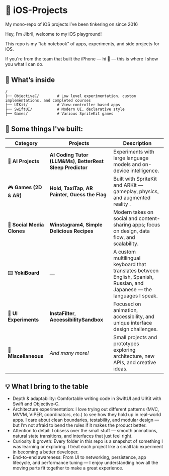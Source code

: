 # 📱 iOS-Projects

My mono-repo of iOS projects I’ve been tinkering on since 2016

Hey, I’m Jibril, welcome to my iOS playground!

This repo is my “lab notebook” of apps, experiments, and side projects for iOS. 

If you're from the team that built the iPhone — hi 👋 — this is where I show you what I can do.

## 🧰 What’s inside

```
/
├── ObjectiveC/        # Low level experimentation, custom implementations, and completed courses  
├── UIKit/             # View-controller based apps  
├── SwiftUI/           # Modern UI, declarative style  
├── Games/             # Various SpriteKit games
```

## 🦺 Some things I've built:

| Category                   | Projects                                                  | Description                                                                                                             |
| -------------------------- | --------------------------------------------------------- | ----------------------------------------------------------------------------------------------------------------------- |
| 🧠 **AI Projects**         | **AI Coding Tutor (LLM&Ms)**, **BetterRest Sleep Predictor**      | Experiments with large language models and on-device intelligence.                                                      |
| 🎮 **Games (2D & AR)**     | **Hold**, **TaxiTap**, **AR Painter**, **Guess the Flag** | Built with SpriteKit and ARKit — gameplay, physics, and augmented reality .                                  |
| 💬 **Social Media Clones** | **Winstagram4**, **Simple Delicious Recipes**             | Modern takes on social and content-sharing apps; focus on design, data flow, and scalability.                           |
| ⌨️ **YokiBoard**           | —                                                         | A custom multilingual keyboard that translates between English, Spanish, Russian, and Japanese — the languages I speak. |
| 🧩 **UI Experiments**      | **InstaFilter**, **AccessibilitySandbox**                 | Focused on animation, accessibility, and unique interface design challenges.                                            |
| 🧰 **Miscellaneous**       | *And many more!*                                          | Small projects and prototypes exploring architecture, new APIs, and creative ideas.                                     |


## 💡 What I bring to the table

- Depth & adaptability: Comfortable writing code in SwiftUI and UIKit with Swift and Objective-C.
- Architecture experimentation: I love trying out different patterns (MVC, MVVM, VIPER, coordinators, etc.) to see how they hold up in real-world apps. I care about clean boundaries, testability, and modular design — but I’m not afraid to bend the rules if it makes the product better.
- Attention to detail: I obsess over the small stuff — smooth animations, natural state transitions, and interfaces that just feel right.
- Curiosity & growth: Every folder in this repo is a snapshot of something I was learning or exploring. I treat each project like a small lab experiment in becoming a better developer.
- End-to-end awareness: From UI to networking, persistence, app lifecycle, and performance tuning — I enjoy understanding how all the moving parts fit together to make a great experience.
